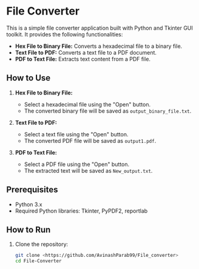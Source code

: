 # File Converter

This is a simple file converter application built with Python and Tkinter GUI toolkit. It provides the following functionalities:

- **Hex File to Binary File:** Converts a hexadecimal file to a binary file.
- **Text File to PDF:** Converts a text file to a PDF document.
- **PDF to Text File:** Extracts text content from a PDF file.

## How to Use

1. **Hex File to Binary File:**
   - Select a hexadecimal file using the "Open" button.
   - The converted binary file will be saved as `output_binary_file.txt`.

2. **Text File to PDF:**
   - Select a text file using the "Open" button.
   - The converted PDF file will be saved as `output1.pdf`.

3. **PDF to Text File:**
   - Select a PDF file using the "Open" button.
   - The extracted text will be saved as `New_output.txt`.

## Prerequisites

- Python 3.x
- Required Python libraries: Tkinter, PyPDF2, reportlab

## How to Run

1. Clone the repository:

   ```bash
   git clone <https://github.com/AvinashParab99/File_converter>
   cd File-Converter
